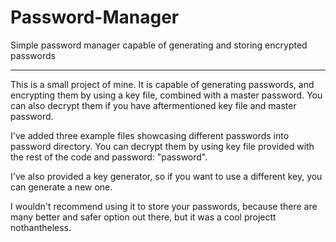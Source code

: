 # Password-Manager
Simple password manager capable of generating and storing encrypted passwords
___

This is a small project of mine. It is capable of generating passwords, and encrypting them by using a key file, combined with a master password. You can also decrypt them if you have aftermentioned key file and master password.

I've added three example files showcasing different passwords into password directory. You can decrypt them by using key file provided with the rest of the code and password: "password".

I've also provided a key generator, so if you want to use a different key, you can generate a new one.

I wouldn't recommend using it to store your passwords, because there are many better and safer option out there, but it was a cool projectt nothantheless.
